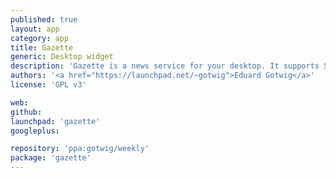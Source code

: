 ```yaml
---
published: true
layout: app
category: app
title: Gazette
generic: Desktop widget
description: 'Gazette is a news service for your desktop. It supports Services and right now shows you the weather recently used files and global world news.'
authors: '<a href="https://launchpad.net/~gotwig">Eduard Gotwig</a>'
license: 'GPL v3'

web:
github:
launchpad: 'gazette'
googleplus:

repository: 'ppa:gotwig/weekly'
package: 'gazette'
---
```

